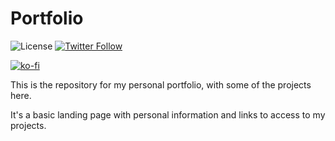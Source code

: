 # Portfolio

![License](https://img.shields.io/github/license/estebmaister/quoter-machine?style=plastic) [ ![Twitter Follow](https://img.shields.io/twitter/follow/estebmaister?label=Follow&style=social) ](https://twitter.com/estebmaister)

[![ko-fi](https://www.ko-fi.com/img/githubbutton_sm.svg)](https://ko-fi.com/F1F31OD9K)

This is the repository for my personal portfolio, with some of the projects here.

It's a basic landing page with personal information and links to access to my projects.
